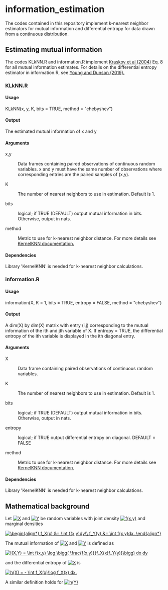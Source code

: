 

# information_estimation
The codes contained in this repository implement k-nearest neighbor estimators for mutual information and differential entropy for data drawn from a continuous distribution.  

<html>
 <base target="_blank" />

<h2> Estimating mutual information </h2>
<p>The codes KLkNN.R and information.R implement <a href = 'https://arxiv.org/abs/cond-mat/0305641'> Kraskov et al (2004)</a> Eq. 8 for all mutual information estimates.  For details on the differential entropy estimator in information.R, see <a href = "https://arxiv.org/abs/1904.05850 ">Young and Dunson (2019).</a></p>

<h3> KLkNN.R  </h3>
<h4> Usage    </h4>
KLkNN(x, y, K, bits = TRUE, method = "chebyshev")
<h4> Output </h4>
The estimated mutual information of x and y
<h4> Arguments </h4>
<dl>
  <dt> x,y </dt>  
  <dd><p> Data frames containing paired observations of continuous random variables.  x and y must have the same number of observations where corresponding entries are the paired samples of (x,y).
  </p></dd>
  
  <dt> K </dt>
  <dd><p> The number of nearest neighbors to use in estimation.  Default is 1. </p></dd>
  
  <dt> bits </dt>
  <dd><p> logical; if TRUE (DEFAULT) output mutual information in bits.  Otherwise, output in nats.  
  </dd> 
  
  <dt> method </dt>
  <dd><p> Metric to use for k-nearest neighbor distance.  For more details see <a href = 'https://cran.r-project.org/web/packages/KernelKnn/KernelKnn.pdf'>KernelKNN documentation. </a> </p></dd>
<h4> Dependencies </h4>
Library 'KernelKNN' is needed for k-nearest neighbor calculations. 

<h3> information.R </h3>
<h4> Usage </h4>
information(X, K = 1, bits = TRUE, entropy = FALSE, method = "chebyshev")
<h4> Output </h4>
A dim(X) by dim(X) matrix with entry (i,j) corresponding to the mutual information of the ith and jth variable of X.  If entropy = TRUE, the differential entropy of the ith variable is displayed in the ith diagonal entry.
<h4> Arguments </h4> 
<dl>
  <dt> X </dt>  
  <dd><p> Data frame containing paired observations of continuous random variables.
  </p></dd>
  
  <dt> K </dt>
  <dd><p> The number of nearest neighbors to use in estimation.  Default is 1. </p></dd>
  
  <dt> bits </dt>
  <dd><p> logical; if TRUE (DEFAULT) output mutual information in bits.  Otherwise, output in nats.  
  </dd> 
  
  <dt> entropy </dt>
  <dd><p> logical; if TRUE output differential entropy on diagonal.  DEFAULT = FALSE
  
  <dt> method </dt>
  <dd><p> Metric to use for k-nearest neighbor distance.  For more details see <a href = 'https://cran.r-project.org/web/packages/KernelKnn/KernelKnn.pdf'>KernelKNN documentation. </a> </p></dd>
  
<h4> Dependencies </h4>
Library 'KernelKNN' is needed for k-nearest neighbor calculations. 




<h2> Mathematical background </h2>

Let <a href="https://www.codecogs.com/eqnedit.php?latex=\inline&space;X" target="_blank"><img src="https://latex.codecogs.com/gif.latex?\inline&space;X" title="X" /></a> and <a href="https://www.codecogs.com/eqnedit.php?latex=\inline&space;Y" target="_blank"><img src="https://latex.codecogs.com/gif.latex?\inline&space;Y" title="Y" /></a>
be random variables with joint density <a href="https://www.codecogs.com/eqnedit.php?latex=\inline&space;f(x,y)" target="_blank"><img src="https://latex.codecogs.com/gif.latex?\inline&space;f(x,y)" title="f(x,y)" /></a> and marginal densities 


<a href="https://www.codecogs.com/eqnedit.php?latex=\begin{align*}&space;f_X(x)&space;&=&space;\int&space;f(x,y)dy\\&space;f_Y(y)&space;&=&space;\int&space;f(x,y)dx&space;\end{align*}" target="_blank"><img src="https://latex.codecogs.com/gif.latex?\begin{align*}&space;f_X(x)&space;&=&space;\int&space;f(x,y)dy\\&space;f_Y(y)&space;&=&space;\int&space;f(x,y)dx.&space;\end{align*}" title="\begin{align*} f_X(x) &= \int f(x,y)dy\\ f_Y(y) &= \int f(x,y)dx. \end{align*}" /></a>


The mutual information of <a href="https://www.codecogs.com/eqnedit.php?latex=\inline&space;X" target="_blank"><img src="https://latex.codecogs.com/gif.latex?\inline&space;X" title="X" /></a>  and <a href="https://www.codecogs.com/eqnedit.php?latex=\inline&space;Y" target="_blank"><img src="https://latex.codecogs.com/gif.latex?\inline&space;Y" title="Y" /></a> is defined as

<a href="https://www.codecogs.com/eqnedit.php?latex=I(X,Y)&space;=&space;\int&space;f(x,y)&space;\log&space;\bigg(&space;\frac{f(x,y)}{f_X(x)f_Y(y)}\bigg)&space;dx&space;dy" target="_blank"><img src="https://latex.codecogs.com/gif.latex?I(X,Y)&space;=&space;\int&space;f(x,y)&space;\log&space;\bigg(&space;\frac{f(x,y)}{f_X(x)f_Y(y)}\bigg)&space;dx&space;dy" title="I(X,Y) = \int f(x,y) \log \bigg( \frac{f(x,y)}{f_X(x)f_Y(y)}\bigg) dx dy" /></a>

and the differential entropy of <a href="https://www.codecogs.com/eqnedit.php?latex=\inline&space;X" target="_blank"><img src="https://latex.codecogs.com/gif.latex?\inline&space;X" title="X" /></a> is

<a href="https://www.codecogs.com/eqnedit.php?latex=h(X)&space;=&space;-&space;\int&space;f_X(x)\log&space;f_X(x)&space;dx" target="_blank"><img src="https://latex.codecogs.com/gif.latex?h(X)&space;=&space;-&space;\int&space;f_X(x)\log&space;f_X(x)&space;dx." title="h(X) = - \int f_X(x)\log f_X(x) dx." /></a>

A similar definition holds for <a href="https://www.codecogs.com/eqnedit.php?latex=h(Y)." target="_blank"><img src="https://latex.codecogs.com/gif.latex?h(Y)." title="h(Y)" /></a>
    
</html>

